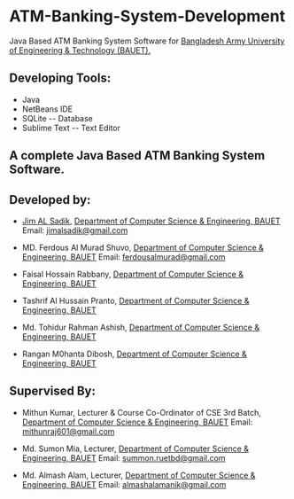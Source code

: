 # ATM-Banking-System-Development
Java Based ATM Banking System Software for [Bangladesh Army University of Engineering & Technology (BAUET).](http://bauet.ac.bd/)

## Developing Tools: 

* Java
* NetBeans IDE
* SQLite -- Database
* Sublime Text -- Text Editor

## A complete Java Based ATM Banking System Software. 

## Developed by:

* [Jim AL Sadik](https://www.facebook.com/JIMALSADIK/),
[Department of Computer Science & Engineering, BAUET](http://bauet.ac.bd/cse.html)
Email: jimalsadik@gmail.com

* MD. Ferdous Al Murad Shuvo,
[Department of Computer Science & Engineering, BAUET](http://bauet.ac.bd/cse.html)
Email: ferdousalmurad@gmail.com

* Faisal Hossain Rabbany,
[Department of Computer Science & Engineering, BAUET](http://bauet.ac.bd/cse.html)

* Tashrif  Al  Hussain Pranto,
[Department of Computer Science & Engineering, BAUET](http://bauet.ac.bd/cse.html)

* Md. Tohidur Rahman Ashish,
[Department of Computer Science & Engineering, BAUET](http://bauet.ac.bd/cse.html)

* Rangan M0hanta Dibosh,
[Department of Computer Science & Engineering, BAUET](http://bauet.ac.bd/cse.html)

## Supervised By:

* Mithun Kumar,
Lecturer & Course Co-Ordinator of CSE 3rd Batch, [Department of Computer Science & Engineering, BAUET](http://bauet.ac.bd/cse.html)
Email: mithunraj601@gmail.com

* Md. Sumon Mia,
Lecturer, [Department of Computer Science & Engineering, BAUET](http://bauet.ac.bd/cse.html)
Email: summon.ruetbd@gmail.com

* Md. Almash Alam,
Lecturer, [Department of Computer Science & Engineering, BAUET](http://bauet.ac.bd/cse.html)
Email: almashalamanik@gmail.com
